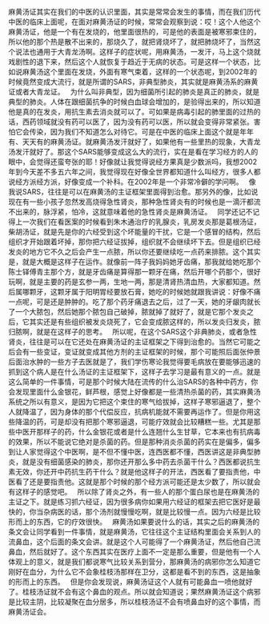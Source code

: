 麻黄汤证其实在我们的中医的认识里面，其实是常常会发生的事情，而在我们历代中医的临床上面呢，在面对麻黄汤证的时候，常常会观察到说：哎！这个人他这个麻黄汤证，他是一个有在发烧的，他里面很热的，可是他的表面是被寒邪束住的，所以他的那个热是散不出来的，那烧久了，就把肾烧坏了，就把肺烧坏了，当然这个说法也通用于大青龙汤啊。这样子的症状呢，用麻黄汤，一发汗，马上这个烧就戏剧性的退下来，然后这个人就恢复于趋近于无病的状态。可是这样一个状态，比如说麻黄汤这个里面在发烧，外面有寒气束着，这样的一个状态呢，到2002年的时候竟然变成大流行，就是所谓的SARS，非典型肺炎，其实就是麻黄汤系的麻黄证或者大青龙证。
 
为什么叫非典型，因为细菌所引起的肺炎是真正的肺炎，就是典型的肺炎。人体在跟细菌抗争的时候白血球会增加的，是验得出来的，所以知道他是真的在发炎，用抗生素去消炎就可以了。可如果是病毒引起的肺里面的过热的话，西药领域就没有药可以医了，因为没有药可以医，所以就会变得非常紧张。害怕它会传染，因为我们不知道怎么对待它。可是在中医的临床上面这个就是年年有、天天有的麻黄汤证。就麻黄汤发汗就好了，如果他有一些里热的现象，大青龙汤发汗就好了。那这个SARS能够变成这么大的流行，实在是看在学习经方的人的眼中，会觉得还蛮夸张的耶！好像就让我觉得说经方果真是少数派吗，我想2002年到今天差不多五六年之间，我觉得现在好像全世界都知道什么叫经方，很多人都说经方派经方派，好像变成一个补科。在2002年是一个非常冷僻的学问啊。
 
像我说SARS，往往是可以在麻黄汤的主证框架里面得到治愈。那另外的像，比如说现在有一些小孩子忽然发高烧得急性肾炎，那种急性肾炎有的时候也是一滴汗都流不出来的，脉浮紧，怕冷，这就意味着他的急性肾炎是麻黄汤证。
 
同学还记不记得上一次我们在看医案的时候看到朱木通治疗的乳腺炎，乳房发炎那是葛根汤证，柴胡汤证，就是先是你的六经受到这个坏能量的干扰，它是一个感冒的结构，然后组织才开始跟着坏掉，那你把六经证拔掉，组织就不会继续坏下去。但是组织已经发炎的地方它不久之后会产生一点脓，所以你还要继续吃一点药来排脓。这个其实是，就是大概是这样子在运作。就像前一阵子我妈妈她牙齿痛，那我就给她吃那个陈士铎傅青主那个方，就是牙齿痛是算得那一颗牙在痛，然后开哪个药那个，很好玩啊，就是主要的药是玄参一两，生地一两，那是清肾热清血热，大家都知道。然后属哪颗牙，这颗牙属于阳明胃经要放石膏，她吃的时候她就跟我讲说：好像不痛一点呢，可是还是肿肿的。吃了那个药牙痛退去之后，过了一天，她的牙龈肉就长了一个大脓包，然后她那个脓包自己破掉，脓就掉了就好了，就是它那个发炎之后，它其实还是有些组织被发炎烧死了，它会变成脓这样的，所以发炎归发炎，脓归脓啊，就是在这样子的思考。
 
所以呢，在这个SARS这个非典肺炎，或者急性肾炎，往往是可以在它还处在麻黄汤证的主证框架之下得到治愈的。当然它可能之后会有一些变证，变证就变成其他方剂的主证框架的时候，那个可能照后面张仲景后面治水肿的一些方子去医就是了，我们学伤寒论我觉得要毛病放在要能够迅速的抓到这个病人是在什么汤证的主证框架下，这样子去学习是最有意义的一点。就是这么简单的一件事情，可是那个时候大陆在流传的什么治SARS的各种中药方，你会发现里面什么金银花，鲜芦根，感觉上好像都是一些清热杀菌的药，其实麻黄汤系统之所以有意义，是因为它把这个束住的寒气给拔掉，这样子寒邪逼退了，整个人就降温了，因为身体的那个代偿反应，抗病机能就不需要再运作了。但是你用这些降温的药，可是却没有把那个寒邪逼退，可能疗效就会比较糟糕一些。尤其是那些中医开那样子的药，什么金银花或者是什么连翘什么生甘草，它本来也有抗病毒的效果，所以不能说它绝对是杀菌的药。但是那种消炎杀菌的药实在是偏多，偏多到让人家觉得这个中医啊，是不但不懂中医，连西医都不懂，西医讲这是非典型肺炎，就是没有细菌感染的肺炎，那你还开那么多中药去杀菌干什么？西医都说抗生素无效，你还开中药抗生药干什么？就是他这样子的开法，西医看了要指责他，中医看了还是要指责他。这就是那个时候的那个经方派可能还是太少数了，所以就会有这样子的感觉吧。
 
所以除了肾炎之外，有一些人的那个蛋白尿也是在麻黄汤的主证之下。就是练习抓六经证，因为很多病你如果用六经证的框架去把它医好是最快的，你当杂病医的话，那个汤剂就慢慢吃啊，就是比较慢一点。因为六经是比较形而上的东西，它的疗效很快。
 
麻黄汤如果要说什么的话，其实之后的麻黄汤的条文会让同学看到一件事情，就是麻黄汤，它往往这个主证结构里面会关系到人的流鼻血，这个后面的条文会讲。就是这个人可能得了一个麻黄汤证，然后他自己流鼻血，然后就好了。这个东西其实在医疗上面不一定是那么重要，但是他有一个人体观上的意义，就是我们都说寒气比较关系到营分，那麻黄汤的病邪你怎么知道它刚好在血分，为什么它不会象桂枝汤那样在卫分，这都是看不到的东西，这是抽象的形而上的东西。
 
但是你会发现说，麻黄汤证这个人就有可能鼻血一喷他就好了。桂枝汤证就不会有这个鼻血的观点。所以就会知道说；果然麻黄汤证这个病邪是比较主阴，比较凝聚在血分居多，所以桂枝汤证不会有喷鼻血好的这个事情，而麻黄汤证会。
